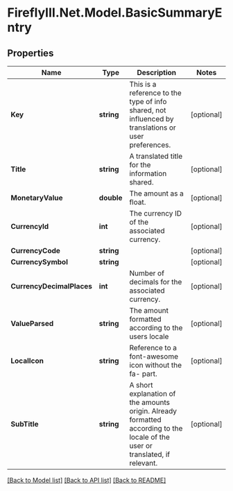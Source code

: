 # FireflyIII.Net.Model.BasicSummaryEntry
## Properties

Name | Type | Description | Notes
------------ | ------------- | ------------- | -------------
**Key** | **string** | This is a reference to the type of info shared, not influenced by translations or user preferences. | [optional] 
**Title** | **string** | A translated title for the information shared. | [optional] 
**MonetaryValue** | **double** | The amount as a float. | [optional] 
**CurrencyId** | **int** | The currency ID of the associated currency. | [optional] 
**CurrencyCode** | **string** |  | [optional] 
**CurrencySymbol** | **string** |  | [optional] 
**CurrencyDecimalPlaces** | **int** | Number of decimals for the associated currency. | [optional] 
**ValueParsed** | **string** | The amount formatted according to the users locale | [optional] 
**LocalIcon** | **string** | Reference to a font-awesome icon without the fa- part. | [optional] 
**SubTitle** | **string** | A short explanation of the amounts origin. Already formatted according to the locale of the user or translated, if relevant. | [optional] 

[[Back to Model list]](../README.md#documentation-for-models) [[Back to API list]](../README.md#documentation-for-api-endpoints) [[Back to README]](../README.md)

